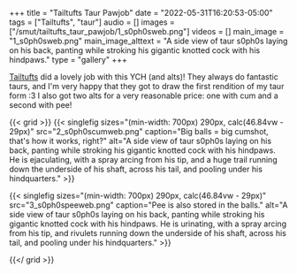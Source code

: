 +++
title = "Tailtufts Taur Pawjob"
date = "2022-05-31T16:20:53-05:00"
tags = ["Tailtufts", "taur"]
audio = []
images = ["/smut/tailtufts_taur_pawjob/1_s0ph0sweb.png"]
videos = []
main_image = "1_s0ph0sweb.png"
main_image_alttext = "A side view of taur s0ph0s laying on his back, panting while stroking his gigantic knotted cock with his hindpaws."
type = "gallery"
+++

[Tailtufts](https://www.furaffinity.net/user/tailtufts) did a lovely job with this YCH (and alts)!<!--more--> They always do fantastic taurs, and I'm very happy that they got to draw the first rendition of my taur form :3  I also got two alts for a very reasonable price: one with cum and a second with pee!

{{< grid >}}
{{< singlefig
	sizes="(min-width: 700px) 290px, calc(46.84vw - 29px)"
	src="2_s0ph0scumweb.png"
	caption="Big balls = big cumshot, that's how it works, right?"
	alt="A side view of taur s0ph0s laying on his back, panting while stroking his gigantic knotted cock with his hindpaws. He is ejaculating, with a spray arcing from his tip, and a huge trail running down the underside of his shaft, across his tail, and pooling under his hindquarters."
	>}}

{{< singlefig
	sizes="(min-width: 700px) 290px, calc(46.84vw - 29px)"
	src="3_s0ph0speeweb.png"
	caption="Pee is also stored in the balls."
	alt="A side view of taur s0ph0s laying on his back, panting while stroking his gigantic knotted cock with his hindpaws. He is urinating, with a spray arcing from his tip, and rivulets running down the underside of his shaft, across his tail, and pooling under his hindquarters."
	>}}

{{</ grid >}}
